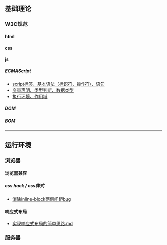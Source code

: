 ## 基础理论

### W3C规范

#### html

#### css

#### js

##### ECMAScript

- [script标签、基本语法（标识符、操作符）、语句](http://achuan.me/2016/01/14/javascript_%E7%9F%A5%E8%AF%86%E7%82%B9%E6%95%B4%E7%90%86_01/)
- [变量声明、类型判断、数据类型]()
- [执行环境、作用域](http://achuan.me/2016/01/14/javascript_%E7%9F%A5%E8%AF%86%E7%82%B9%E6%95%B4%E7%90%86_03/)

##### DOM

##### BOM

---

## 运行环境

### 浏览器

#### 浏览器兼容

##### css hack / css样式

- [消除inline-block两侧间距bug](http://achuan.me/2016/01/14/%E6%B6%88%E9%99%A4inline-block%E4%B8%A4%E4%BE%A7%E9%97%B4%E8%B7%9Dbug/)

#### 响应式布局

- [实现响应式布局的简单思路.md](https://github.com/lcc19941214/FrontendStudy/tree/master/%E8%BF%90%E8%A1%8C%E7%8E%AF%E5%A2%83/%E6%B5%8F%E8%A7%88%E5%99%A8%E7%AB%AF/%E5%93%8D%E5%BA%94%E5%BC%8F%E5%B8%83%E5%B1%80)

### 服务器
